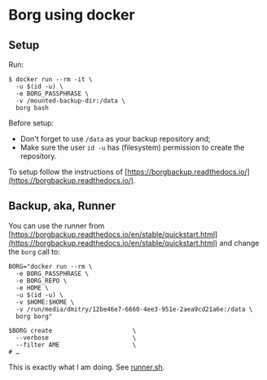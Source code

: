 # Borg using docker

## Setup

Run:

```terminal
$ docker run --rm -it \
  -u $(id -u) \
  -e BORG_PASSPHRASE \
  -v /mounted-backup-dir:/data \
  borg bash
```

Before setup:

* Don't forget to use `/data` as your backup repository and;
* Make sure the user `id -u` has (filesystem) permission to create the repository.

To setup follow the instructions of [https://borgbackup.readthedocs.io/](https://borgbackup.readthedocs.io/).

## Backup, aka, Runner

You can use the runner from [https://borgbackup.readthedocs.io/en/stable/quickstart.html](https://borgbackup.readthedocs.io/en/stable/quickstart.html) and change the `borg` call to:

```terminal
BORG="docker run --rm \
  -e BORG_PASSPHRASE \
  -e BORG_REPO \
  -e HOME \
  -u $(id -u) \
  -v $HOME:$HOME \
  -v /run/media/dmitry/12be46e7-6660-4ee3-951e-2aea9cd21a6e:/data \
  borg borg"

$BORG create                      \
  --verbose                       \
  --filter AME                    \
# …
```

This is exactly what I am doing. See [runner.sh](runner.sh).
